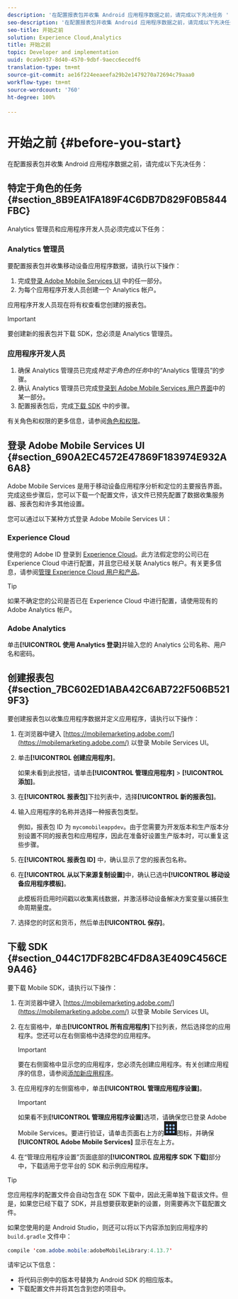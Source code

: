 ```yaml
---
description: '在配置报表包并收集 Android 应用程序数据之前，请完成以下先决任务 '
seo-description: '在配置报表包并收集 Android 应用程序数据之前，请完成以下先决任务 '
seo-title: 开始之前
solution: Experience Cloud,Analytics
title: 开始之前
topic: Developer and implementation
uuid: 0ca9e937-8d40-4570-9dbf-9aecc6ecedf6
translation-type: tm+mt
source-git-commit: ae16f224eeaeefa29b2e1479270a72694c79aaa0
workflow-type: tm+mt
source-wordcount: '760'
ht-degree: 100%

---
```



# 开始之前 {#before-you-start}

在配置报表包并收集 Android 应用程序数据之前，请完成以下先决任务：

## 特定于角色的任务 {#section_8B9EA1FA189F4C6DB7D829F0B5844FBC}

Analytics 管理员和应用程序开发人员必须完成以下任务：

### Analytics 管理员

要配置报表包并收集移动设备应用程序数据，请执行以下操作：

1. 完成[登录 Adobe Mobile Services UI](../getting-started/requirements.md#section_690A2EC4572E47869F183974E932A6A8) 中的任一部分。
1. 为每个应用程序开发人员创建一个 Analytics 帐户。

应用程序开发人员现在将有权查看您创建的报表包。

>[!IMPORTANT]
>
>要创建新的报表包并下载 SDK，您必须是 Analytics 管理员。

### 应用程序开发人员

1. 确保 Analytics 管理员已完成&#x200B;*特定于角色的任务*&#x200B;中的“Analytics 管理员”[](../getting-started/requirements.md#section_8B9EA1FA189F4C6DB7D829F0B5844FBC)的步骤。
1. 确认 Analytics 管理员已完成[登录到 Adobe Mobile Services 用户界面](../getting-started/requirements.md#section_690A2EC4572E47869F183974E932A6A8)中的某一部分。
1. 配置报表包后，完成[下载 SDK](../getting-started/requirements.md#section_044C17DF82BC4FD8A3E409C456CE9A46) 中的步骤。

有关角色和权限的更多信息，请参阅[角色和权限](/help/using/gs/c-mob-roles-and-permissions.md)。

## 登录 Adobe Mobile Services UI {#section_690A2EC4572E47869F183974E932A6A8}

Adobe Mobile Services 是用于移动设备应用程序分析和定位的主要报告界面。完成这些步骤后，您可以下载一个配置文件，该文件已预先配置了数据收集服务器、报表包和许多其他设置。

您可以通过以下某种方式登录 Adobe Mobile Services UI：

### Experience Cloud

使用您的 Adobe ID 登录到 [Experience Cloud](https://experiencecloud.adobe.com)。此方法假定您的公司已在 Experience Cloud 中进行配置，并且您已经关联 Analytics 帐户。有关更多信息，请参阅[管理 Experience Cloud 用户和产品](https://docs.adobe.com/content/help/zh-Hans/core-services/interface/manage-users-and-products/admin-getting-started.html)。

>[!TIP]
>
>如果不确定您的公司是否已在 Experience Cloud 中进行配置，请使用现有的 Adobe Analytics 帐户。

### Adobe Analytics

单击&#x200B;**[!UICONTROL 使用 Analytics 登录]**&#x200B;并输入您的 Analytics 公司名称、用户名和密码。

## 创建报表包 {#section_7BC602ED1ABA42C6AB722F506B5219F3}

要创建报表包以收集应用程序数据并定义应用程序，请执行以下操作：

1. 在浏览器中键入 [https://mobilemarketing.adobe.com/](https://mobilemarketing.adobe.com/) 以登录 Mobile Services UI。
1. 单击&#x200B;**[!UICONTROL 创建应用程序]**。

   如果未看到此按钮，请单击&#x200B;**[!UICONTROL 管理应用程序]** > **[!UICONTROL 添加]**。

1. 在&#x200B;**[!UICONTROL 报表包]**&#x200B;下拉列表中，选择&#x200B;**[!UICONTROL 新的报表包]**。

1. 输入应用程序的名称并选择一种报表包类型。

   例如，报表包 ID 为 `mycomobileappdev`。由于您需要为开发版本和生产版本分别设置不同的报表包和应用程序，因此在准备好设置生产版本时，可以重复这些步骤。
1. 在&#x200B;**[!UICONTROL 报表包 ID]** 中，确认显示了您的报表包名称。
1. 在&#x200B;**[!UICONTROL 从以下来源复制设置]**&#x200B;中，确认已选中&#x200B;**[!UICONTROL 移动设备应用程序模板]**。

   此模板将启用时间戳以收集离线数据，并激活移动设备解决方案变量以捕获生命周期量度。

1. 选择您的时区和货币，然后单击&#x200B;**[!UICONTROL 保存]**。

## 下载 SDK {#section_044C17DF82BC4FD8A3E409C456CE9A46}

要下载 Mobile SDK，请执行以下操作：

1. 在浏览器中键入 [https://mobilemarketing.adobe.com/](https://mobilemarketing.adobe.com/) 以登录 Mobile Services UI。
1. 在左窗格中，单击&#x200B;**[!UICONTROL 所有应用程序]**&#x200B;下拉列表，然后选择您的应用程序。您还可以在右侧窗格中选择您的应用程序。

   >[!IMPORTANT]
   >
   >要在右侧窗格中显示您的应用程序，您必须先创建应用程序。有关创建应用程序的信息，请参阅[添加新应用程序](https://docs.adobe.com/content/help/zh-Hans/mobile-services/using/manage-apps-ug/t-new-app.html)。

1. 在应用程序的左侧窗格中，单击&#x200B;**[!UICONTROL 管理应用程序设置]**。

   >[!IMPORTANT]
   >
   >如果看不到&#x200B;**[!UICONTROL 管理应用程序设置]**&#x200B;选项，请确保您已登录 Adobe Mobile Services。要进行验证，请单击页面右上方的![解决方案切换器](assets/solution-switcher.png)图标，并确保 **[!UICONTROL Adobe Mobile Services]** 显示在左上方。

1. 在“管理应用程序设置”页面底部的&#x200B;**[!UICONTROL 应用程序 SDK 下载]**&#x200B;部分中，下载适用于您平台的 SDK 和示例应用程序。

>[!TIP]
>
>您应用程序的配置文件会自动包含在 SDK 下载中，因此无需单独下载该文件。但是，如果您已经下载了 SDK，并且想要获取更新的设置，则需要再次下载配置文件。

如果您使用的是 Android Studio，则还可以将以下内容添加到应用程序的 `build.gradle` 文件中：

```java
compile 'com.adobe.mobile:adobeMobileLibrary:4.13.7'
```

请牢记以下信息：

* 将代码示例中的版本号替换为 Android SDK 的相应版本。
* 下载配置文件并将其包含到您的项目中。